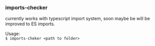 ### imports-checker

currently works with typescript import system, soon maybe be will be improved to ES imports.  

Usage:  
`$ imports-cheker <path to folder>`